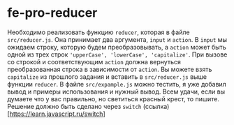 # fe-pro-reducer

Необходимо реализовать функцию ```reducer```, которая в файле ```src/reducer.js```.
Она принимает два аргумента, ```input``` и ```action```. В ```input``` мы ожидаем строку, которую будем преобразовывать, а ```action``` может быть одной из трех строк ```'upperCase', 'lowerCase', 'capitalize'```. При вызове со строкой и соответствующим ```action``` должна вернуться преобразованная строка в зависимости от ```action```. Вы можете взять ```capitalize``` из прошлого задания и вставить в ```src/reducer.js``` выше функции ```reducer```. В файле ```src/expample.js``` можно тестить, я уже добавил вывод и примеры использования и нужный вывод. Всем удачи, если вы думаете что у вас правильно, но светиться красный крест, то пишите. Решение должно быть сделано через ```switch``` (ссылка)[https://learn.javascript.ru/switch]
